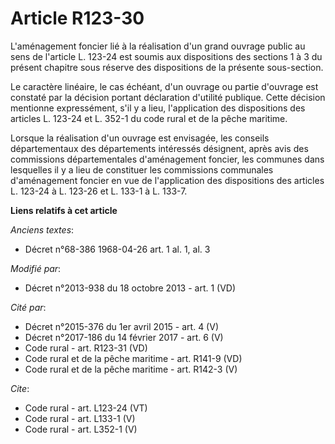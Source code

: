 # Article R123-30

L'aménagement foncier lié à la réalisation d'un grand ouvrage public au sens de l'article L. 123-24 est soumis aux
dispositions des sections 1 à 3 du présent chapitre sous réserve des dispositions de la présente sous-section. 

Le caractère linéaire, le cas échéant, d'un ouvrage ou partie d'ouvrage est constaté par la décision portant déclaration
d'utilité publique. Cette décision mentionne expressément, s'il y a lieu, l'application des dispositions des articles L.
123-24 et L. 352-1 du code rural et de la pêche maritime. 

Lorsque la réalisation d'un ouvrage est envisagée, les conseils départementaux des départements intéressés désignent, après
avis des commissions départementales d'aménagement foncier, les communes dans lesquelles il y a lieu de constituer les
commissions communales d'aménagement foncier en vue de l'application des dispositions des articles L. 123-24 à L. 123-26 et
L. 133-1 à L. 133-7.

**Liens relatifs à cet article**

_Anciens textes_:

  - Décret n°68-386 1968-04-26 art. 1 al. 1, al. 3

_Modifié par_:

  - Décret n°2013-938 du 18 octobre 2013 - art. 1 (VD)

_Cité par_:

  - Décret n°2015-376 du 1er avril 2015 - art. 4 (V)
  - Décret n°2017-186 du 14 février 2017 - art. 6 (V)
  - Code rural - art. R123-31 (VD)
  - Code rural et de la pêche maritime - art. R141-9 (VD)
  - Code rural et de la pêche maritime - art. R142-3 (V)

_Cite_:

  - Code rural - art. L123-24 (VT)
  - Code rural - art. L133-1 (V)
  - Code rural - art. L352-1 (V)
